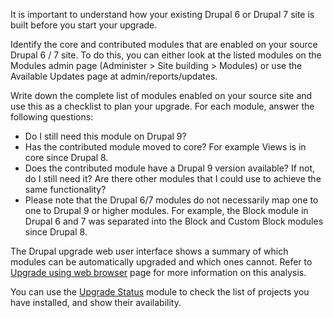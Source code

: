 It is important to understand how your existing Drupal 6 or Drupal 7 site is built before you start your upgrade.

Identify the core and contributed modules that are enabled on your source Drupal 6 / 7 site. To do this, you can either look at the listed modules on the Modules admin page (Administer > Site building > Modules) or use the Available Updates page at admin/reports/updates.

Write down the complete list of modules enabled on your source site and use this as a checklist to plan your upgrade. For each module, answer the following questions:

* Do I still need this module on Drupal 9?
* Has the contributed module moved to core? For example Views is in core since Drupal 8.
* Does the contributed module have a Drupal 9 version available? If not, do I still need it? Are there other modules that I could use to achieve the same functionality?
* Please note that the Drupal 6/7 modules do not necessarily map one to one to Drupal 9 or higher modules. For example, the Block module in Drupal 6 and 7 was separated into the Block and Custom Block modules since Drupal 8\.

The Drupal upgrade web user interface shows a summary of which modules can be automatically upgraded and which ones cannot. Refer to [Upgrade using web browser](https://www.drupal.org/docs/8/upgrade/upgrade-using-web-browser#pre-upgrade-analysis) page for more information on this analysis.

You can use the [Upgrade Status](https://www.drupal.org/project/upgrade%5Fstatus) module to check the list of projects you have installed, and show their availability.